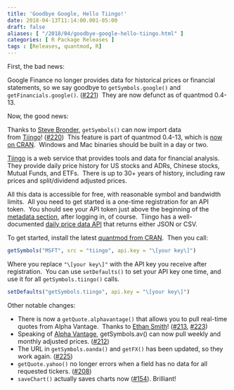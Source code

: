 ```yaml
---
title: 'Goodbye Google, Hello Tiingo!'
date: 2018-04-13T11:14:00.001-05:00
draft: false
aliases: [ "/2018/04/goodbye-google-hello-tiingo.html" ]
categories: [ R Package Releases ]
tags : [Releases, quantmod, R]
---
```


First, the bad news:  
  
Google Finance no longer provides data for historical prices or financial statements, so we say goodbye to `getSymbols.google()` and `getFinancials.google()`. ([#221](https://github.com/joshuaulrich/quantmod/issues/221))  They are now defunct as of quantmod 0.4-13.  
  
Now, the good news:  
  
Thanks to [Steve Bronder](https://github.com/SteveBronder), `getSymbols()` can now import data from [Tiingo](https://www.tiingo.com/)! ([#220](https://github.com/joshuaulrich/quantmod/issues/220))  This feature is part of quantmod 0.4-13, which is [now on CRAN](https://cran.r-project.org/package=quantmod).  Windows and Mac binaries should be built in a day or two.  
  
[Tiingo](https://www.tiingo.com/) is a web service that provides tools and data for financial analysis.  They provide daily price history for US stocks and ADRs, Chinese stocks, Mutual Funds, and ETFs.  There is up to 30+ years of history, including raw prices and split/dividend adjusted prices.  
  
All this data is accessible for free, with reasonable symbol and bandwidth limits.  All you need to get started is a one-time registration for an API token.  You should see your API token just above the beginning of the [metadata section](https://api.tiingo.com/docs/tiingo/daily#metaData), after logging in, of course.  Tiingo has a well-documented [daily price data API](https://api.tiingo.com/docs/tiingo/daily) that returns either JSON or CSV.  
  
To get started, install the latest [quantmod from CRAN](https://cran.r-project.org/package=quantmod).  Then you call:  

```r
getSymbols("MSFT", src = "tiingo", api.key = "\[your key\]")   
```
  
Where you replace `"\[your key\]"` with the API key you receive after registration.  You can use `setDefaults()` to set your API key one time, and use it for all `getSymbols.tiingo()` calls.  
  
```r
setDefaults("getSymbols.tiingo", api.key = "\[your key\]")  
```

Other notable changes:  

*   There is now a `getQuote.alphavantage()` that allows you to pull real-time quotes from Alpha Vantage.  Thanks to [Ethan Smith](https://github.com/ethanbsmith)! ([#213](https://github.com/joshuaulrich/quantmod/issues/213), [#223](https://github.com/joshuaulrich/quantmod/issues/223))
*   Speaking of [Alpha Vantage](https://www.alphavantage.co/), getSymbols.av() can now pull weekly and monthly adjusted prices. ([#212](https://github.com/joshuaulrich/quantmod/issues/212))
*   The URL in `getSymbols.oanda()` and `getFX()` has been updated, so they work again. ([#225](https://github.com/joshuaulrich/quantmod/issues/225))
*   `getQuote.yahoo()` no longer errors when a field has no data for all requested tickers. ([#208](https://github.com/joshuaulrich/quantmod/issues/208))
*   `saveChart()` actually saves charts now ([#154](https://github.com/joshuaulrich/quantmod/issues/154)). Brilliant!
